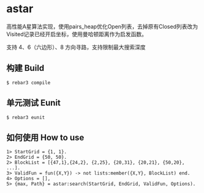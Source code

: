 astar
=====

高性能A星算法实现，使用pairs_heap优化Open列表，去掉原有Closed列表改为Visited记录已经开启坐标，使用曼哈顿距离作为启发函数。

支持 4、6（六边形）、8 方向寻路，支持限制最大搜索深度

构建 Build
-----

    $ rebar3 compile

单元测试 Eunit
----

    $ rebar3 eunit

如何使用 How to use
-----

    1> StartGrid = {1, 1}.
    2> EndGrid = {50, 50}.
    2> BlockList = [{47,1},{24,2}, {2,25}, {20,31}, {20,21}, {50,20}, ...].
    3> ValidFun = fun({X,Y}) -> not lists:member({X,Y}, BlockList) end.
    4> Options = [],
    5> {max, Path} = astar:search(StartGrid, EndGrid, ValidFun, Options).
